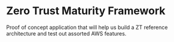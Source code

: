 # Zero Trust Maturity Framework

Proof of concept application that will help us build a ZT reference architecture and test out assorted AWS features.
